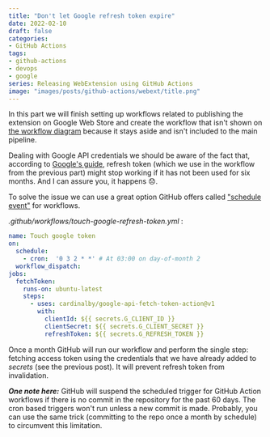 ```yaml
---
title: "Don't let Google refresh token expire"
date: 2022-02-10
draft: false
categories:
- GitHub Actions
tags:
- github-actions
- devops
- google
series: Releasing WebExtension using GitHub Actions
image: "images/posts/github-actions/webext/title.png"
---
```


In this part we will finish setting up workflows related to publishing the extension on Google Web Store and create the workflow that isn't shown on [the workflow diagram](./2-workflows-diagram.md) because it stays aside and isn't included to the main pipeline.

Dealing with Google API credentials we should be aware of the fact that, according to [Google's guide](https://developers.google.com/identity/protocols/oauth2#expiration), refresh token (which we use in the workflow from the previous part) might stop working if it has not been used for six months. And I can assure you, it happens 😞.

To solve the issue we can use a great option GitHub offers called ["schedule event"](https://docs.github.com/en/actions/using-workflows/events-that-trigger-workflows#schedule) for workflows.  

_.github/workflows/touch-google-refresh-token.yml_ :

```yaml
name: Touch google token
on:
  schedule:
    - cron:  '0 3 2 * *' # At 03:00 on day-of-month 2
  workflow_dispatch:
jobs:
  fetchToken:
    runs-on: ubuntu-latest
    steps:
      - uses: cardinalby/google-api-fetch-token-action@v1
        with:
          clientId: ${{ secrets.G_CLIENT_ID }}
          clientSecret: ${{ secrets.G_CLIENT_SECRET }}
          refreshToken: ${{ secrets.G_REFRESH_TOKEN }}
```

Once a month GitHub will run our workflow and perform the single step: fetching access token using the credentials that we have already added to _secrets_ (see the previous post). It will prevent refresh token from invalidation.

_**One note here:**_ GitHub will suspend the scheduled trigger for GitHub Action workflows if there is no commit in the repository for the past 60 days. The cron based triggers won't run unless a new commit is made. Probably, you can use the same trick (committing to the repo once a month by schedule) to circumvent this limitation.
